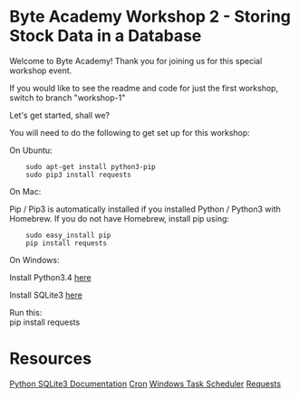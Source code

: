 Byte Academy Workshop 2 - Storing Stock Data in a Database
=======================================================

Welcome to Byte Academy! Thank you for joining us for this special workshop event.

If you would like to see the readme and code for just the first workshop, switch to branch "workshop-1"

Let's get started, shall we?

You will need to do the following to get set up for this workshop:

On Ubuntu:

		sudo apt-get install python3-pip
		sudo pip3 install requests

On Mac:

Pip / Pip3 is automatically installed if you installed Python / Python3 with Homebrew. If you do not have Homebrew, install pip using:

		sudo easy_install pip
		pip install requests

On Windows:

Install Python3.4 [here](https://www.python.org/downloads/windows/)

Install SQLite3 [here](http://www.sqlite.org/2014/sqlite-shell-win32-x86-3080702.zip)

Run this:  
		pip install requests



Resources
==========
[Python SQLite3 Documentation](https://docs.python.org/3.4/library/sqlite3.html)
[Cron](http://benr75.com/pages/using_crontab_mac_os_x_unix_linux)
[Windows Task Scheduler](http://stackoverflow.com/a/5314695)
[Requests](http://docs.python-requests.org/en/latest/)
